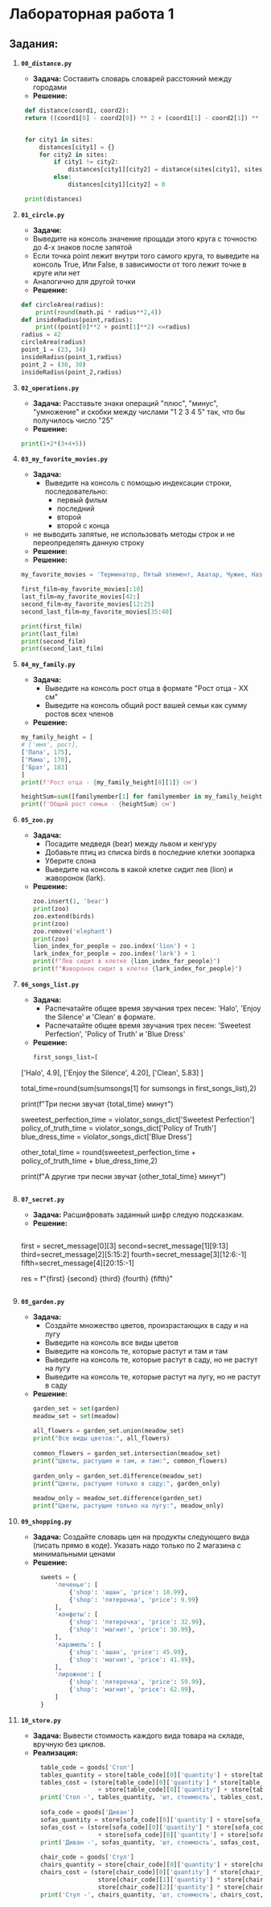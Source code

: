 # Лабораторная работа 1
## Задания:
1. **`00_distance.py`**
   - **Задача:** Составить словарь словарей расстояний между городами
   - **Решение:**
   ```python
    def distance(coord1, coord2):
    return ((coord1[0] - coord2[0]) ** 2 + (coord1[1] - coord2[1]) ** 2) ** 0.5


    for city1 in sites:
        distances[city1] = {}
        for city2 in sites:
            if city1 != city2:
                distances[city1][city2] = distance(sites[city1], sites[city2])
            else:
                distances[city1][city2] = 0

    print(distances)
   ```

2. **`01_circle.py`**
    - **Задачи:**
    - Выведите на консоль значение прощади этого круга с точностю до 4-х знаков после запятой
    - Если точка point лежит внутри того самого круга, то выведите на консоль True, Или False, в зависимости от того лежит точке в круге или нет
    - Аналогично для другой точки
    - **Решение:**
    ```python
    def circleArea(radius):
        print(round(math.pi * radius**2,4))
    def insideRadius(point,radius):
        print((point[0]**2 + point[1]**2) <=radius)
    radius = 42
    circleArea(radius)
    point_1 = (23, 34)
    insideRadius(point_1,radius)
    point_2 = (30, 30)
    insideRadius(point_2,radius)
    ```

3. **`02_operations.py`**
   - **Задача:** Расставьте знаки операций "плюс", "минус", "умножение" и скобки между числами "1 2 3 4 5" так, что бы получилось число "25"
   - **Решение:**
   ```python
   print(1+2*(3+4+5))
   ```

4. **`03_my_favorite_movies.py`**
   - **Задача:** 
     - Выведите на консоль с помощью индексации строки, последовательно:
       - первый фильм 
       - последний 
       - второй 
       - второй с конца
    - не выводить запятые, не использовать методы строк и не переопределять данную строку
    - **Решение:**
    - **Решение:**
    ```python
    my_favorite_movies = 'Терминатор, Пятый элемент, Аватар, Чужие, Назад в будущее'

    first_film=my_favorite_movies[:10]
    last_film=my_favorite_movies[42:]
    second_film=my_favorite_movies[12:25]
    second_last_film=my_favorite_movies[35:40]

    print(first_film)
    print(last_film)
    print(second_film)
    print(second_last_film)
    ```

5. **`04_my_family.py`**
   - **Задача:** 
     - Выведите на консоль рост отца в формате "Рост отца - ХХ см"
     - Выведите на консоль общий рост вашей семьи как сумму ростов всех членов
   - **Решение:**
    ```python
    my_family_height = [
    # ['имя', рост],
    ['Папа', 175],
    ['Мама', 170],
    ['Брат', 183]
    ]
    print(f'Рост отца - {my_family_height[0][1]} см')

    heightSum=sum([familymember[1] for familymember in my_family_height])
    print(f'Общий рост семьи - {heightSum} см')
    ```

6. **`05_zoo.py`**
   - **Задача:** 
     - Посадите медведя (bear) между львом и кенгуру
     - Добавьте птиц из списка birds в последние клетки зоопарка
     - Уберите слона
     - Выведите на консоль в какой клетке сидит лев (lion) и жаворонок (lark).
   - **Решение:**
     ```python
     zoo.insert(1, 'bear')
     print(zoo)
     zoo.extend(birds)
     print(zoo)
     zoo.remove('elephant')
     print(zoo)
     lion_index_for_people = zoo.index('lion') + 1
     lark_index_for_people = zoo.index('lark') + 1
     print(f"Лев сидит в клетке {lion_index_for_people}")
     print(f"Жаворонок сидит в клетке {lark_index_for_people}")
     ```

7. **`06_songs_list.py`**
   - **Задача:** 
     - Распечатайте общее время звучания трех песен: 'Halo', 'Enjoy the Silence' и 'Clean' в формате.
     - Распечатайте общее время звучания трех песен: 'Sweetest Perfection', 'Policy of Truth' и 'Blue Dress'
   - **Решение:**
     ```python
     first_songs_list=[
    ['Halo', 4.9],
    ['Enjoy the Silence', 4.20],
    ['Clean', 5.83]
    ]

    total_time=round(sum(sumsongs[1] for sumsongs in first_songs_list),2)

    print(f"Три песни звучат {total_time} минут")
     
    sweetest_perfection_time = violator_songs_dict['Sweetest Perfection']
    policy_of_truth_time = violator_songs_dict['Policy of Truth']
    blue_dress_time = violator_songs_dict['Blue Dress']

    other_total_time = round(sweetest_perfection_time + policy_of_truth_time + blue_dress_time,2)

    print(f"А другие три песни звучат {other_total_time} минут")
     ```

8. **`07_secret.py`**
   - **Задача:** Расшифровать заданный шифр следую подсказкам.
   - **Решение:**
     ```python
    first = secret_message[0][3]
    second=secret_message[1][9:13]
    third=secret_message[2][5:15:2]
    fourth=secret_message[3][12:6:-1]
    fifth=secret_message[4][20:15:-1]

    res = f"{first} {second} {third} {fourth} {fifth}"
    ```

9. **`08_garden.py`**
   - **Задача:** 
     - Создайте множество цветов, произрастающих в саду и на лугу
     - Выведите на консоль все виды цветов
     - Выведите на консоль те, которые растут и там и там
     - Выведите на консоль те, которые растут в саду, но не растут на лугу
     - Выведите на консоль те, которые растут на лугу, но не растут в саду
   - **Решение:**
     ```python
     garden_set = set(garden)
     meadow_set = set(meadow)
    
     all_flowers = garden_set.union(meadow_set)
     print("Все виды цветов:", all_flowers)
    
     common_flowers = garden_set.intersection(meadow_set)
     print("Цветы, растущие и там, и там:", common_flowers)
    
     garden_only = garden_set.difference(meadow_set)
     print("Цветы, растущие только в саду:", garden_only)
    
     meadow_only = meadow_set.difference(garden_set)
     print("Цветы, растущие только на лугу:", meadow_only)
     ```

10. **`09_shopping.py`**
    - **Задача:** Создайте словарь цен на продукты следующего вида (писать прямо в коде).     Указать надо только по 2 магазина с минимальными ценами
    - **Решение:**
      ```python
        sweets = {
            'печенье': [
                {'shop': 'ашан', 'price': 10.99},
                {'shop': 'пятерочка', 'price': 9.99}
            ],
            'конфеты': [
                {'shop': 'пятерочка', 'price': 32.99},
                {'shop': 'магнит', 'price': 30.99},
            ],
            'карамель': [
                {'shop': 'ашан', 'price': 45.99},
                {'shop': 'магнит', 'price': 41.99},
            ],
            'пирожное': [
                {'shop': 'пятерочка', 'price': 59.99},
                {'shop': 'магнит', 'price': 62.99},
            ]
        }
      ```

11. **`10_store.py`**
    - **Задача:** Вывести стоимость каждого вида товара на складе, вручную без циклов.
    - **Реализация:**
      ```python
        table_code = goods['Стол']
        tables_quantity = store[table_code][0]['quantity'] + store[table_code][1]['quantity']
        tables_cost = (store[table_code][0]['quantity'] * store[table_code][0]['price']
                        + store[table_code][0]['quantity'] + store[table_code][1]['price'])
        print('Стол -', tables_quantity, 'шт, стоимость', tables_cost, 'руб')
        
        sofa_code = goods['Диван']
        sofas_quantity = store[sofa_code][0]['quantity'] + store[sofa_code][1]['quantity']
        sofas_cost = (store[sofa_code][0]['quantity'] * store[sofa_code][0]['price']
                        + store[sofa_code][0]['quantity'] + store[sofa_code][1]['price'])
        print('Диван -', sofas_quantity, 'шт, стоимость', sofas_cost, 'руб')
        
        chair_code = goods['Стул']
        chairs_quantity = store[chair_code][0]['quantity'] + store[chair_code][1]['quantity'] + store[chair_code][2]['quantity']
        chairs_cost = (store[chair_code][0]['quantity'] * store[chair_code][0]['price'] +
                        store[chair_code][1]['quantity'] * store[chair_code][1]['price'] +
                        store[chair_code][2]['quantity'] * store[chair_code][2]['price'])
        print('Стул -', chairs_quantity, 'шт, стоимость', chairs_cost, 'руб')
      ```
     